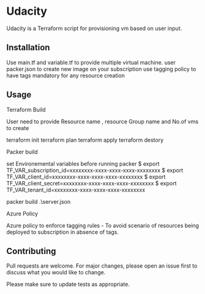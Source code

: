 # Udacity


Udacity is a Terraform script for provisioning vm based on user input.

## Installation

Use main.tf and variable.tf  to provide multiple virtual machine.
user packer.json to create new image on your subscription
use tagging policy to have tags mandatory for any resource creation


## Usage

Terraform Build

User need to provide Resource name , resource Group name and No.of vms to create 

terraform init
terraform plan
terraform apply
terraform destory

Packer build

set Environemental variables  before running packer 
$ export TF_VAR_subscription_id=xxxxxxxx-xxxx-xxxx-xxxx-xxxxxxxx
$ export TF_VAR_client_id=xxxxxxxx-xxxx-xxxx-xxxx-xxxxxxxx
$ export TF_VAR_client_secret=xxxxxxxx-xxxx-xxxx-xxxx-xxxxxxxx
$ export TF_VAR_tenant_id=xxxxxxxx-xxxx-xxxx-xxxx-xxxxxxxx

packer build .\server.json

Azure Policy 

Azure policy to enforce  tagging rules - To avoid scenario of resources being deployed to subscription in absence of tags.

## Contributing
Pull requests are welcome. For major changes, please open an issue first to discuss what you would like to change.

Please make sure to update tests as appropriate.
